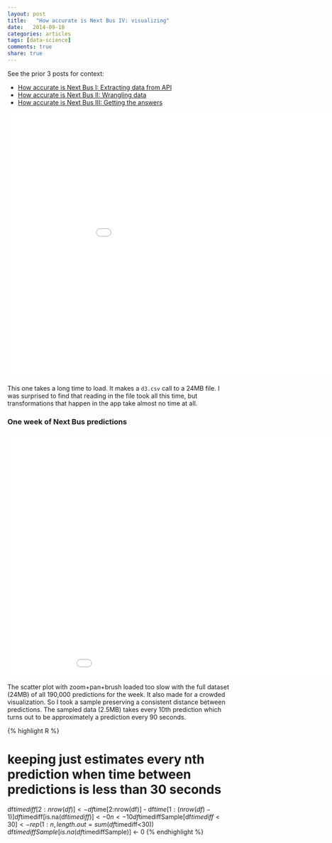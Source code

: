 ```yaml
---
layout: post
title:   "How accurate is Next Bus IV: visualizing"
date:   2014-09-18
categories: articles
tags: [data-science]
comments: true
share: true
---
```



See the prior 3 posts for context:  

* [How accurate is Next Bus I: Extracting data from API](../nextbus1_api)
* [How accurate is Next Bus II: Wrangling data](../nextbus2_wrangle)
* [How accurate is Next Bus III: Getting the answers](../nextbus3_analyze)



<iframe style="border: 0px;" src="/simpleblog/assets/html/d3nextbus.html" width="1000" height="600"></iframe>

This one takes a long time to load.  It makes a `d3.csv` call to a 24MB file.  I was surprised to find that reading in the file took 
all this time, but transformations that happen in the app take almost no time at all.



### One week of Next Bus predictions
<iframe style="border: 0px;" src="/simpleblog/assets/html/busScatter.html" width="1000" height="550"></iframe>



The scatter plot with zoom+pan+brush loaded too slow with the full dataset (24MB) of all 190,000 predictions for the week.
It also made for a crowded visualization.  So I took a sample preserving a consistent distance between predictions.  The sampled data (2.5MB) takes every 10th prediction which turns out to be approximately a prediction every 90 seconds.

{% highlight R %}
# keeping just estimates every nth prediction when time between predictions is less than 30 seconds
df$timediff[2:nrow(df)] <- df$time[2:nrow(df)] - df$time[1:(nrow(df)-1)]
df$timediff[is.na(df$timediff)] <- 0
n <- 10
df$timediffSample[df$timediff<30] <- rep(1:n, length.out=sum(df$timediff<30))
df$timediffSample[is.na(df$timediffSample)] <- 0
{% endhighlight %}
